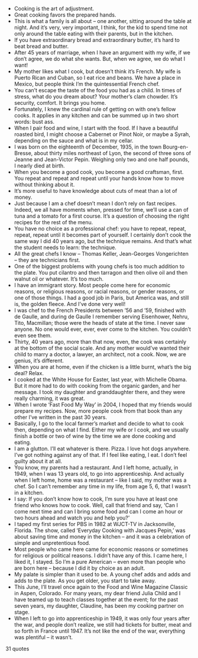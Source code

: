  - Cooking is the art of adjustment.
 - Great cooking favors the prepared hands.
 - This is what a family is all about – one another, sitting around the table at night. And it’s very, very important, I think, for the kid to spend time not only around the table eating with their parents, but in the kitchen.
 - If you have extraordinary bread and extraordinary butter, it’s hard to beat bread and butter.
 - After 45 years of marriage, when I have an argument with my wife, if we don’t agree, we do what she wants. But, when we agree, we do what I want!
 - My mother likes what I cook, but doesn’t think it’s French. My wife is Puerto Rican and Cuban, so I eat rice and beans. We have a place in Mexico, but people think I’m the quintessential French chef.
 - You can’t escape the taste of the food you had as a child. In times of stress, what do you dream about? Your mother’s clam chowder. It’s security, comfort. It brings you home.
 - Fortunately, I knew the cardinal rule of getting on with one’s fellow cooks. It applies in any kitchen and can be summed up in two short words: bust ass.
 - When I pair food and wine, I start with the food. If I have a beautiful roasted bird, I might choose a Cabernet or Pinot Noir, or maybe a Syrah, depending on the sauce and what is in my cellar.
 - I was born on the eighteenth of December, 1935, in the town Bourg-en-Bresse, about thirty miles northeast of Lyon, the second of three sons of Jeanne and Jean-Victor Pepin. Weighing only two and one half pounds, I nearly died at birth.
 - When you become a good cook, you become a good craftsman, first. You repeat and repeat and repeat until your hands know how to move without thinking about it.
 - It’s more useful to have knowledge about cuts of meat than a lot of money.
 - Just because I am a chef doesn’t mean I don’t rely on fast recipes. Indeed, we all have moments when, pressed for time, we’ll use a can of tuna and a tomato for a first course. It’s a question of choosing the right recipes for the rest of the menu.
 - You have no choice as a professional chef: you have to repeat, repeat, repeat, repeat until it becomes part of yourself. I certainly don’t cook the same way I did 40 years ago, but the technique remains. And that’s what the student needs to learn: the technique.
 - All the great chefs I know – Thomas Keller, Jean-Georges Vongerichten – they are technicians first.
 - One of the biggest problems with young chefs is too much addition to the plate. You put cilantro and then tarragon and then olive oil and then walnut oil or whatever. It’s too much.
 - I have an immigrant story. Most people come here for economic reasons, or religious reasons, or racial reasons, or gender reasons, or one of those things. I had a good job in Paris, but America was, and still is, the golden fleece. And I’ve done very well!
 - I was chef to the French Presidents between ’56 and ’59, finished with de Gaulle, and during de Gaulle I remember serving Eisenhower, Nehru, Tito, Macmillan; those were the heads of state at the time. I never saw anyone. No one would ever, ever, ever come to the kitchen. You couldn’t even see them.
 - Thirty, 40 years ago, more than that now, even, the cook was certainly at the bottom of the social scale. And any mother would’ve wanted their child to marry a doctor, a lawyer, an architect, not a cook. Now, we are genius, it’s different.
 - When you are at home, even if the chicken is a little burnt, what’s the big deal? Relax.
 - I cooked at the White House for Easter, last year, with Michelle Obama. But it more had to do with cooking from the organic garden, and her message. I took my daughter and granddaughter there, and they were really charming, it was great.
 - When I wrote ‘Fast Food My Way’ in 2004, I hoped that my friends would prepare my recipes. Now, more people cook from that book than any other I’ve written in the past 30 years.
 - Basically, I go to the local farmer’s market and decide to what to cook then, depending on what I find. Either my wife or I cook, and we usually finish a bottle or two of wine by the time we are done cooking and eating.
 - I am a glutton. I’ll eat whatever is there. Pizza. I love hot dogs anywhere. I’ve got nothing against any of that. If I feel like eating, I eat. I don’t feel guilty about it at all.
 - You know, my parents had a restaurant. And I left home, actually, in 1949, when I was 13 years old, to go into apprenticeship. And actually when I left home, home was a restaurant – like I said, my mother was a chef. So I can’t remember any time in my life, from age 5, 6, that I wasn’t in a kitchen.
 - I say: If you don’t know how to cook, I’m sure you have at least one friend who knows how to cook. Well, call that friend and say, ‘Can I come next time and can I bring some food and can I come an hour or two hours ahead and watch you and help you?’
 - I taped my first series for PBS in 1982 at WJCT-TV in Jacksonville, Florida. The show, called ‘Everyday Cooking with Jacques Pepin,’ was about saving time and money in the kitchen – and it was a celebration of simple and unpretentious food.
 - Most people who came here came for economic reasons or sometimes for religious or political reasons. I didn’t have any of this. I came here, I liked it, I stayed. So I’m a pure American – even more than people who are born here – because I did it by choice as an adult.
 - My palate is simpler than it used to be. A young chef adds and adds and adds to the plate. As you get older, you start to take away.
 - This June, I’ll travel once again to the Food and Wine Magazine Classic in Aspen, Colorado. For many years, my dear friend Julia Child and I have teamed up to teach classes together at the event; for the past seven years, my daughter, Claudine, has been my cooking partner on stage.
 - When I left to go into apprenticeship in 1949, it was only four years after the war, and people don’t realize, we still had tickets for butter, meat and so forth in France until 1947. It’s not like the end of the war, everything was plentiful – it wasn’t.

31 quotes